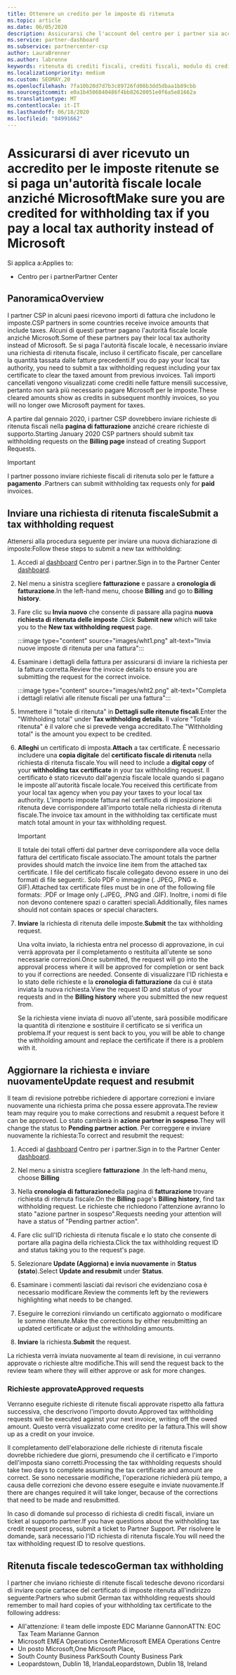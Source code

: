 ```yaml
---
title: Ottenere un credito per le imposte di ritenuta
ms.topic: article
ms.date: 06/05/2020
description: Assicurarsi che l'account del centro per i partner sia accreditato per la ritenuta fiscale creando una richiesta di ritenuta fiscale nel centro per i partner.
ms.service: partner-dashboard
ms.subservice: partnercenter-csp
author: LauraBrenner
ms.author: labrenne
keywords: ritenuta di crediti fiscali, crediti fiscali, modulo di credito fiscale tedesco, certificati fiscali
ms.localizationpriority: medium
ms.custom: SEOMAY.20
ms.openlocfilehash: 7fa10b20d7d7b3c89726fd08b3dd5dbaa1b89cbb
ms.sourcegitcommit: e0a1b4506840486f4bb82620051e0f6a5e81662a
ms.translationtype: MT
ms.contentlocale: it-IT
ms.lasthandoff: 06/18/2020
ms.locfileid: "84991662"
---
```

# <a name="make-sure-you-are-credited-for-withholding-tax-if-you-pay-a-local-tax-authority-instead-of-microsoft"></a><span data-ttu-id="c4a3a-104">Assicurarsi di aver ricevuto un accredito per le imposte ritenute se si paga un'autorità fiscale locale anziché Microsoft</span><span class="sxs-lookup"><span data-stu-id="c4a3a-104">Make sure you are credited for withholding tax if you pay a local tax authority instead of Microsoft</span></span>

<span data-ttu-id="c4a3a-105">Si applica a:</span><span class="sxs-lookup"><span data-stu-id="c4a3a-105">Applies to:</span></span>

- <span data-ttu-id="c4a3a-106">Centro per i partner</span><span class="sxs-lookup"><span data-stu-id="c4a3a-106">Partner Center</span></span>

## <a name="overview"></a><span data-ttu-id="c4a3a-107">Panoramica</span><span class="sxs-lookup"><span data-stu-id="c4a3a-107">Overview</span></span>

<span data-ttu-id="c4a3a-108">I partner CSP in alcuni paesi ricevono importi di fattura che includono le imposte.</span><span class="sxs-lookup"><span data-stu-id="c4a3a-108">CSP partners in some countries receive invoice amounts that include taxes.</span></span> <span data-ttu-id="c4a3a-109">Alcuni di questi partner pagano l'autorità fiscale locale anziché Microsoft.</span><span class="sxs-lookup"><span data-stu-id="c4a3a-109">Some of these partners pay their local tax authority instead of Microsoft.</span></span> <span data-ttu-id="c4a3a-110">Se si paga l'autorità fiscale locale, è necessario inviare una richiesta di ritenuta fiscale, incluso il certificato fiscale, per cancellare la quantità tassata dalle fatture precedenti.</span><span class="sxs-lookup"><span data-stu-id="c4a3a-110">If you do pay your local tax authority, you need to submit a tax withholding request including your tax certificate to clear the taxed amount from previous invoices.</span></span> <span data-ttu-id="c4a3a-111">Tali importi cancellati vengono visualizzati come crediti nelle fatture mensili successive, pertanto non sarà più necessario pagare Microsoft per le imposte.</span><span class="sxs-lookup"><span data-stu-id="c4a3a-111">These cleared amounts show as credits in subsequent monthly invoices, so you will no longer owe Microsoft payment for taxes.</span></span>

<span data-ttu-id="c4a3a-112">A partire dal gennaio 2020, i partner CSP dovrebbero inviare richieste di ritenuta fiscali nella **pagina di fatturazione** anziché creare richieste di supporto.</span><span class="sxs-lookup"><span data-stu-id="c4a3a-112">Starting January 2020 CSP partners should submit tax withholding requests on the **Billing page** instead of creating Support Requests.</span></span>

> [!IMPORTANT]
> <span data-ttu-id="c4a3a-113">I partner possono inviare richieste fiscali di ritenuta solo per le fatture a **pagamento** .</span><span class="sxs-lookup"><span data-stu-id="c4a3a-113">Partners can submit withholding tax requests only for **paid** invoices.</span></span>

## <a name="submit-a-tax-withholding-request"></a><span data-ttu-id="c4a3a-114">Inviare una richiesta di ritenuta fiscale</span><span class="sxs-lookup"><span data-stu-id="c4a3a-114">Submit a tax withholding request</span></span>

<span data-ttu-id="c4a3a-115">Attenersi alla procedura seguente per inviare una nuova dichiarazione di imposte:</span><span class="sxs-lookup"><span data-stu-id="c4a3a-115">Follow these steps to submit a new tax withholding:</span></span>

1. <span data-ttu-id="c4a3a-116">Accedi al [dashboard](https://partner.microsoft.com/dashboard/home) Centro per i partner.</span><span class="sxs-lookup"><span data-stu-id="c4a3a-116">Sign in to the Partner Center [dashboard](https://partner.microsoft.com/dashboard/home).</span></span>

2. <span data-ttu-id="c4a3a-117">Nel menu a sinistra scegliere **fatturazione** e passare a **cronologia di fatturazione**.</span><span class="sxs-lookup"><span data-stu-id="c4a3a-117">In the left-hand menu, choose **Billing** and go to **Billing history**.</span></span>

3. <span data-ttu-id="c4a3a-118">Fare clic su **Invia nuovo** che consente di passare alla pagina **nuova richiesta di ritenuta delle imposte** .</span><span class="sxs-lookup"><span data-stu-id="c4a3a-118">Click **Submit new** which will take you to the **New tax withholding request** page.</span></span>

   :::image type="content" source="images/wht1.png" alt-text="Invia nuove imposte di ritenuta per una fattura":::

4. <span data-ttu-id="c4a3a-120">Esaminare i dettagli della fattura per assicurarsi di inviare la richiesta per la fattura corretta.</span><span class="sxs-lookup"><span data-stu-id="c4a3a-120">Review the invoice details to ensure you are submitting the request for the correct invoice.</span></span>

   :::image type="content" source="images/wht2.png" alt-text="Completa i dettagli relativi alle ritenute fiscali per una fattura":::

5. <span data-ttu-id="c4a3a-122">Immettere il "totale di ritenuta" in **Dettagli sulle ritenute fiscali**.</span><span class="sxs-lookup"><span data-stu-id="c4a3a-122">Enter the "Withholding total" under **Tax withholding details**.</span></span> <span data-ttu-id="c4a3a-123">Il valore "Totale ritenuta" è il valore che si prevede venga accreditato.</span><span class="sxs-lookup"><span data-stu-id="c4a3a-123">The "Withholding total" is the amount you expect to be credited.</span></span>

6. <span data-ttu-id="c4a3a-124">**Alleghi** un certificato di imposta.</span><span class="sxs-lookup"><span data-stu-id="c4a3a-124">**Attach** a tax certificate.</span></span> <span data-ttu-id="c4a3a-125">È necessario includere una **copia digitale** del **certificato fiscale di ritenuta** nella richiesta di ritenuta fiscale.</span><span class="sxs-lookup"><span data-stu-id="c4a3a-125">You will need to include a **digital copy** of your **withholding tax certificate** in your tax withholding request.</span></span> <span data-ttu-id="c4a3a-126">Il certificato è stato ricevuto dall'agenzia fiscale locale quando si pagano le imposte all'autorità fiscale locale.</span><span class="sxs-lookup"><span data-stu-id="c4a3a-126">You received this certificate from your local tax agency when you pay your taxes to your local tax authority.</span></span> <span data-ttu-id="c4a3a-127">L'importo imposte fattura nel certificato di imposizione di ritenuta deve corrispondere all'importo totale nella richiesta di ritenuta fiscale.</span><span class="sxs-lookup"><span data-stu-id="c4a3a-127">The invoice tax amount in the withholding tax certificate must match total amount in your tax withholding request.</span></span>

   > [!IMPORTANT]
   > <span data-ttu-id="c4a3a-128">Il totale dei totali offerti dal partner deve corrispondere alla voce della fattura del certificato fiscale associato.</span><span class="sxs-lookup"><span data-stu-id="c4a3a-128">The amount totals the partner provides should match the invoice line item from the attached tax certificate.</span></span> <span data-ttu-id="c4a3a-129">I file del certificato fiscale collegato devono essere in uno dei formati di file seguenti:. Solo PDF o immagine (. JPEG,. PNG e. GIF).</span><span class="sxs-lookup"><span data-stu-id="c4a3a-129">Attached tax certificate files must be in one of the following file formats: .PDF or Image only (.JPEG, .PNG and .GIF).</span></span> <span data-ttu-id="c4a3a-130">Inoltre, i nomi di file non devono contenere spazi o caratteri speciali.</span><span class="sxs-lookup"><span data-stu-id="c4a3a-130">Additionally, files names should not contain spaces or special characters.</span></span>

7. <span data-ttu-id="c4a3a-131">**Inviare** la richiesta di ritenuta delle imposte.</span><span class="sxs-lookup"><span data-stu-id="c4a3a-131">**Submit** the tax withholding request.</span></span>

   <span data-ttu-id="c4a3a-132">Una volta inviato, la richiesta entra nel processo di approvazione, in cui verrà approvata per il completamento o restituita all'utente se sono necessarie correzioni.</span><span class="sxs-lookup"><span data-stu-id="c4a3a-132">Once submitted, the request will go into the approval process where it will be approved for completion or sent back to you if corrections are needed.</span></span> <span data-ttu-id="c4a3a-133">Consente di visualizzare l'ID richiesta e lo stato delle richieste e la **cronologia di fatturazione** da cui è stata inviata la nuova richiesta.</span><span class="sxs-lookup"><span data-stu-id="c4a3a-133">View the request ID and status of your requests and  in the **Billing history** where you submitted the new request from.</span></span>

   <span data-ttu-id="c4a3a-134">Se la richiesta viene inviata di nuovo all'utente, sarà possibile modificare la quantità di ritenzione e sostituire il certificato se si verifica un problema.</span><span class="sxs-lookup"><span data-stu-id="c4a3a-134">If your request is sent back to you, you will be able to change the withholding amount and replace the certificate if there is a problem with it.</span></span>

## <a name="update-request-and-resubmit"></a><span data-ttu-id="c4a3a-135">Aggiornare la richiesta e inviare nuovamente</span><span class="sxs-lookup"><span data-stu-id="c4a3a-135">Update request and resubmit</span></span>

<span data-ttu-id="c4a3a-136">Il team di revisione potrebbe richiedere di apportare correzioni e inviare nuovamente una richiesta prima che possa essere approvata.</span><span class="sxs-lookup"><span data-stu-id="c4a3a-136">The review team may require you to make corrections and resubmit a request before it can be approved.</span></span> <span data-ttu-id="c4a3a-137">Lo stato cambierà in **azione partner in sospeso**.</span><span class="sxs-lookup"><span data-stu-id="c4a3a-137">They will change the status to **Pending partner action**.</span></span> <span data-ttu-id="c4a3a-138">Per correggere e inviare nuovamente la richiesta:</span><span class="sxs-lookup"><span data-stu-id="c4a3a-138">To correct and resubmit the request:</span></span>

1. <span data-ttu-id="c4a3a-139">Accedi al [dashboard](https://partner.microsoft.com/dashboard/home) Centro per i partner.</span><span class="sxs-lookup"><span data-stu-id="c4a3a-139">Sign in to the Partner Center [dashboard](https://partner.microsoft.com/dashboard/home).</span></span>

2. <span data-ttu-id="c4a3a-140">Nel menu a sinistra scegliere **fatturazione** .</span><span class="sxs-lookup"><span data-stu-id="c4a3a-140">In the left-hand menu, choose **Billing**</span></span>

3. <span data-ttu-id="c4a3a-141">Nella **cronologia di fatturazione**della pagina di **fatturazione** trovare richiesta di ritenuta fiscale.</span><span class="sxs-lookup"><span data-stu-id="c4a3a-141">On the **Billing** page's **Billing history**, find tax withholding request.</span></span> <span data-ttu-id="c4a3a-142">Le richieste che richiedono l'attenzione avranno lo stato "azione partner in sospeso".</span><span class="sxs-lookup"><span data-stu-id="c4a3a-142">Requests needing your attention will have a status of "Pending partner action".</span></span>

4. <span data-ttu-id="c4a3a-143">Fare clic sull'ID richiesta di ritenuta fiscale e lo stato che consente di portare alla pagina della richiesta.</span><span class="sxs-lookup"><span data-stu-id="c4a3a-143">Click the tax withholding request ID and status taking you to the request's page.</span></span>

5. <span data-ttu-id="c4a3a-144">Selezionare **Update (Aggiorna) e invia nuovamente** in **Status (stato**).</span><span class="sxs-lookup"><span data-stu-id="c4a3a-144">Select **Update and resubmit** under **Status**.</span></span>

6. <span data-ttu-id="c4a3a-145">Esaminare i commenti lasciati dai revisori che evidenziano cosa è necessario modificare.</span><span class="sxs-lookup"><span data-stu-id="c4a3a-145">Review the comments left by the reviewers highlighting what needs to be changed.</span></span>

7. <span data-ttu-id="c4a3a-146">Eseguire le correzioni riinviando un certificato aggiornato o modificare le somme ritenute.</span><span class="sxs-lookup"><span data-stu-id="c4a3a-146">Make the corrections by either resubmitting an updated certificate or adjust the withholding amounts.</span></span>

8. <span data-ttu-id="c4a3a-147">**Inviare** la richiesta.</span><span class="sxs-lookup"><span data-stu-id="c4a3a-147">**Submit** the request.</span></span>

<span data-ttu-id="c4a3a-148">La richiesta verrà inviata nuovamente al team di revisione, in cui verranno approvate o richieste altre modifiche.</span><span class="sxs-lookup"><span data-stu-id="c4a3a-148">This will send the request back to the review team where they will either approve or ask for more changes.</span></span>

### <a name="approved-requests"></a><span data-ttu-id="c4a3a-149">Richieste approvate</span><span class="sxs-lookup"><span data-stu-id="c4a3a-149">Approved requests</span></span>

<span data-ttu-id="c4a3a-150">Verranno eseguite richieste di ritenute fiscali approvate rispetto alla fattura successiva, che descrivono l'importo dovuto.</span><span class="sxs-lookup"><span data-stu-id="c4a3a-150">Approved tax withholding requests will be executed against your next invoice, writing off the owed amount.</span></span> <span data-ttu-id="c4a3a-151">Questo verrà visualizzato come credito per la fattura.</span><span class="sxs-lookup"><span data-stu-id="c4a3a-151">This will show up as a credit on your invoice.</span></span>

<span data-ttu-id="c4a3a-152">Il completamento dell'elaborazione delle richieste di ritenuta fiscale dovrebbe richiedere due giorni, presumendo che il certificato e l'importo dell'imposta siano corretti.</span><span class="sxs-lookup"><span data-stu-id="c4a3a-152">Processing the tax withholding requests should take two days to complete assuming the tax certificate and amount are correct.</span></span> <span data-ttu-id="c4a3a-153">Se sono necessarie modifiche, l'operazione richiederà più tempo, a causa delle correzioni che devono essere eseguite e inviate nuovamente.</span><span class="sxs-lookup"><span data-stu-id="c4a3a-153">If there are changes required it will take longer, because of the corrections that need to be made and resubmitted.</span></span>

<span data-ttu-id="c4a3a-154">In caso di domande sul processo di richiesta di crediti fiscali, inviare un ticket al supporto partner.</span><span class="sxs-lookup"><span data-stu-id="c4a3a-154">If you have questions about the withholding tax credit request process, submit a ticket to Partner Support.</span></span> <span data-ttu-id="c4a3a-155">Per risolvere le domande, sarà necessario l'ID richiesta di ritenuta fiscale.</span><span class="sxs-lookup"><span data-stu-id="c4a3a-155">You will need the tax withholding request ID to resolve questions.</span></span>

## <a name="german-tax-withholding"></a><span data-ttu-id="c4a3a-156">Ritenuta fiscale tedesco</span><span class="sxs-lookup"><span data-stu-id="c4a3a-156">German tax withholding</span></span>

<span data-ttu-id="c4a3a-157">I partner che inviano richieste di ritenute fiscali tedesche devono ricordarsi di inviare copie cartacee del certificato di imposte ritenuta all'indirizzo seguente:</span><span class="sxs-lookup"><span data-stu-id="c4a3a-157">Partners who submit German tax withholding requests should remember to mail hard copies of your withholding tax certificate to the following address:</span></span>

- <span data-ttu-id="c4a3a-158">All'attenzione: il team delle imposte EDC Marianne Gannon</span><span class="sxs-lookup"><span data-stu-id="c4a3a-158">ATTN: EOC Tax Team Marianne Gannon</span></span>
- <span data-ttu-id="c4a3a-159">Microsoft EMEA Operations Center</span><span class="sxs-lookup"><span data-stu-id="c4a3a-159">Microsoft EMEA Operations Centre</span></span>
- <span data-ttu-id="c4a3a-160">Un posto Microsoft,</span><span class="sxs-lookup"><span data-stu-id="c4a3a-160">One Microsoft Place,</span></span>
- <span data-ttu-id="c4a3a-161">South County Business Park</span><span class="sxs-lookup"><span data-stu-id="c4a3a-161">South County Business Park</span></span>
- <span data-ttu-id="c4a3a-162">Leopardstown, Dublin 18, Irlanda</span><span class="sxs-lookup"><span data-stu-id="c4a3a-162">Leopardstown, Dublin 18, Ireland</span></span>
